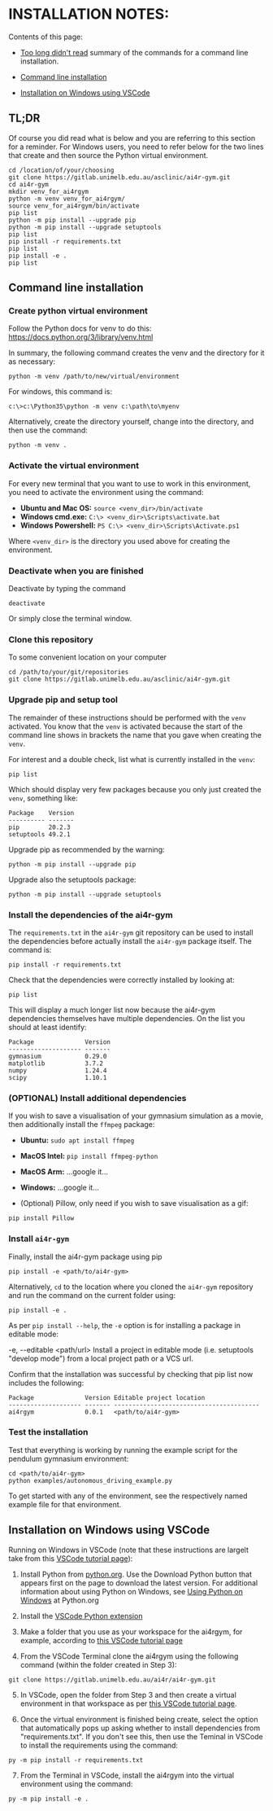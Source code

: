 # INSTALLATION NOTES:

Contents of this page:

* [Too long didn't read](#tldr) summary of the commands for a command line installation.

* [Command line installation](#command-line-installation)

* [Installation on Windows using VSCode](#installation-on-windows-using-vscode)



## TL;DR

Of course you did read what is below and you are referring to this section for a reminder. For Windows users, you need to refer below for the two lines that create and then source the Python virtual environment.

```
cd /location/of/your/choosing
git clone https://gitlab.unimelb.edu.au/asclinic/ai4r-gym.git
cd ai4r-gym
mkdir venv_for_ai4rgym
python -m venv venv_for_ai4rgym/
source venv_for_ai4rgym/bin/activate
pip list
python -m pip install --upgrade pip
python -m pip install --upgrade setuptools
pip list
pip install -r requirements.txt
pip list
pip install -e . 
pip list
```



## Command line installation

### Create python virtual environment
Follow the Python docs for venv to do this:
https://docs.python.org/3/library/venv.html

In summary, the following command creates the venv and the directory for it as necessary:
```
python -m venv /path/to/new/virtual/environment
```

For windows, this command is:
```
c:\>c:\Python35\python -m venv c:\path\to\myenv
```

Alternatively, create the directory yourself, change into the directory, and then use the command:
```
python -m venv .
```



### Activate the virtual environment 
For every new terminal that you want to use to work in this environment, you need to activate the environment using the command:

* **Ubuntu and Mac OS:** `source <venv_dir>/bin/activate`
* **Windows cmd.exe:** `C:\> <venv_dir>\Scripts\activate.bat`
* **Windows Powershell:** `PS C:\> <venv_dir>\Scripts\Activate.ps1`

Where `<venv_dir>` is the directory you used above for creating the environment.



### Deactivate when you are finished

Deactivate by typing the command
```
deactivate
```

Or simply close the terminal window.



### Clone this repository

To some convenient location on your computer
```
cd /path/to/your/git/repositories
git clone https://gitlab.unimelb.edu.au/asclinic/ai4r-gym.git
```


### Upgrade pip and setup tool

The remainder of these instructions should be performed with the `venv` activated. You know that the `venv` is activated because the start of the command line shows in brackets the name that you gave when creating the `venv`.

For interest and a double check, list what is currently installed in the `venv`:
```
pip list
```

Which should display very few packages because you only just created the `venv`, something like:
```
Package    Version
---------- -------
pip        20.2.3
setuptools 49.2.1
```

Upgrade pip as recommended by the warning:
```
python -m pip install --upgrade pip
```

Upgrade also the setuptools package:
```
python -m pip install --upgrade setuptools
```


### Install the dependencies of the ai4r-gym

The `requirements.txt` in the `ai4r-gym` git repository can be used to install the dependencies before actually install the `ai4r-gym` package itself. The command is:
```
pip install -r requirements.txt
```

Check that the dependencies were correctly installed by looking at:
```
pip list
```

This will display a much longer list now because the ai4r-gym dependencies themselves have multiple dependencies. On the list you should at least identify:
```
Package              Version
-------------------- -------
gymnasium            0.29.0
matplotlib           3.7.2
numpy                1.24.4
scipy                1.10.1
```



### (OPTIONAL) Install additional dependencies

If you wish to save a visualisation of your gymnasium simulation as a movie, then additionally install the `ffmpeg` package:

* **Ubuntu:** `sudo apt install ffmpeg`
* **MacOS Intel:** `pip install ffmpeg-python`
* **MacOS Arm:** ...google it...
* **Windows:** ...google it...

* (Optional) Pillow, only need if you wish to save visualisation as a gif:
```
pip install Pillow
```


### Install `ai4r-gym`

Finally, install the ai4r-gym package using pip
```
pip install -e <path/to/ai4r-gym>
```

Alternatively, `cd` to the location where you cloned the `ai4r-gym` repository and run the command on the current folder using:
```
pip install -e .
```

As per `pip install --help`, the `-e` option is for installing a package in editable mode:

-e, --editable <path/url>   Install a project in editable mode (i.e. setuptools "develop mode") from a local project path or a VCS url.

Confirm that the installation was successful by checking that pip list now includes the following:
```
Package              Version Editable project location
-------------------- ------- ----------------------------------------
ai4rgym              0.0.1   <path/to/ai4r-gym>
```



### Test the installation

Test that everything is working by running the example script for the pendulum gymnasium environment:
```
cd <path/to/ai4r-gym>
python examples/autonomous_driving_example.py
```


To get started with any of the environment, see the respectively named example file for that environment.



## Installation on Windows using VSCode

Running on Windows in VSCode (note that these instructions are largelt take from this [VSCode tutorial page](https://code.visualstudio.com/docs/python/python-tutorial)):

1) Install Python from [python.org](https://www.python.org/). Use the Download Python button that appears first on the page to download the latest version. For additional information about using Python on Windows, see [Using Python on Windows](https://docs.python.org/3.9/using/windows.html) at Python.org

2) Install the [VSCode Python extension](https://marketplace.visualstudio.com/items?itemName=ms-python.python)

3) Make a folder that you use as your workspace for the ai4rgym, for example, according to [this VSCode tutorial page](https://code.visualstudio.com/docs/python/python-tutorial#_start-vs-code-in-a-workspace-folder)

4) From the VSCode Terminal clone the ai4rgym using the following command (within the folder created in Step 3):
```
git clone https://gitlab.unimelb.edu.au/ai4r/ai4r-gym.git
```

5) In VSCode, open the folder from Step 3 and then create a virtual environment in that workspace as per [this VSCode tutorial page](https://code.visualstudio.com/docs/python/python-tutorial#_create-a-virtual-environment).

6) Once the virtual environment is finished being create, select the option that automatically pops up asking whether to install dependencies from "requirements.txt". If you don't see this, then use the Teminal in VSCode to install the requirements using the command:
```
py -m pip install -r requirements.txt
```

7) From the Terminal in VSCode, install the ai4rgym into the virtual environment using the command:
```
py -m pip install -e .
```
